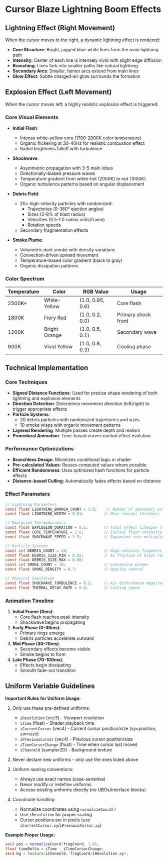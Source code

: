 # Cursor Blaze Lightning Boom Effects

## Lightning Effect (Right Movement)

When the cursor moves to the right, a dynamic lightning effect is rendered:

- **Core Structure**: Bright, jagged blue-white lines form the main lightning path
- **Intensity**: Center of each line is intensely vivid with slight edge diffusion
- **Branching**: Lines fork into smaller paths like natural lightning
- **Secondary Arcs**: Smaller, fainter arcs extend from main lines
- **Glow Effect**: Subtle charged-air glow surrounds the formation

## Explosion Effect (Left Movement)

When the cursor moves left, a highly realistic explosion effect is triggered:

### Core Visual Elements
- **Initial Flash**: 
  - Intense white-yellow core (1700-2000K color temperature)
  - Organic flickering at 30-40Hz for realistic combustion effect
  - Radial brightness falloff with turbulence

- **Shockwave**: 
  - Asymmetric propagation with 3-5 main lobes
  - Directionally-biased pressure waves
  - Temperature gradient from white-hot (2000K) to red (1000K)
  - Organic turbulence patterns based on angular displacement

- **Debris Field**:
  - 20+ high-velocity particles with randomized:
    - Trajectories (0-360° ejection angles)
    - Sizes (2-8% of blast radius)  
    - Velocities (0.5-1.0 radius units/frame)
    - Rotation speeds
  - Secondary fragmentation effects

- **Smoke Plume**:
  - Volumetric dark smoke with density variations
  - Convection-driven upward movement
  - Temperature-based color gradient (black to gray)
  - Organic dissipation patterns

### Color Spectrum
| Temperature | Color | RGB Value | Usage |
|-------------|-------|-----------|-------|
| 2500K+ | White-Yellow | (1.0, 0.95, 0.6) | Core flash |
| 1800K | Fiery Red | (1.0, 0.2, 0.0) | Primary shock front |
| 1200K | Bright Orange | (1.0, 0.5, 0.1) | Secondary wave |
| 900K | Vivid Yellow | (1.0, 0.8, 0.3) | Cooling phase |

## Technical Implementation

### Core Techniques
- **Signed Distance Functions**: Used for precise shape rendering of both lightning and explosion elements
- **Direction Detection**: Determines movement direction (left/right) to trigger appropriate effects
- **Particle Systems**: 
  - 20 debris particles with randomized trajectories and sizes
  - 10 smoke wisps with organic movement patterns
- **Layered Rendering**: Multiple passes create depth and realism
- **Procedural Animation**: Time-based curves control effect evolution

### Performance Optimizations
- **Branchless Design**: Minimizes conditional logic in shader
- **Pre-calculated Values**: Reuses computed values where possible  
- **Efficient Randomness**: Uses optimized hash functions for particle effects
- **Distance-based Culling**: Automatically fades effects based on distance

### Effect Parameters
```glsl
// Lightning Parameters
const float LIGHTNING_BRANCH_COUNT = 5.0;    // Number of secondary arcs
const float LIGHTNING_WIDTH = 0.01;         // Main channel thickness

// Explosion Thermodynamics  
const float EXPLOSION_DURATION = 0.1;       // Total effect lifespan (seconds)
const float CORE_TEMPERATURE = 2.0;         // Initial flash intensity
const float SHOCKWAVE_SPEED = 1.5;          // Expansion rate multiplier

// Particle Systems
const int DEBRIS_COUNT = 20;                // High-velocity fragments
const float DEBRIS_SIZE_MIN = 0.02;         // As fraction of blast radius  
const float DEBRIS_SIZE_MAX = 0.08;
const int SMOKE_COUNT = 10;                 // Convective plumes
const float SMOKE_DENSITY = 0.7;            // Opacity control

// Physical Simulation
const float SHOCKWAVE_TURBULENCE = 0.2;     // Air disturbance magnitude
const float THERMAL_DECAY_RATE = 0.8;       // Cooling speed
```

### Animation Timeline
1. **Initial Frame (0ms)**: 
   - Core flash reaches peak intensity
   - Shockwave begins propagating
2. **Early Phase (0-30ms)**:
   - Primary rings emerge
   - Debris particles accelerate outward  
3. **Mid Phase (30-70ms)**:
   - Secondary effects become visible
   - Smoke begins to form
4. **Late Phase (70-100ms)**:
   - Effects begin dissipating 
   - Smooth fade-out transition

## Uniform Variable Guidelines

**Important Rules for Uniform Usage:**
1. Only use these pre-defined uniforms:
   - `iResolution` (vec3) - Viewport resolution
   - `iTime` (float) - Shader playback time
   - `iCurrentCursor` (vec4) - Current cursor position/size (xy=position, zw=size)
   - `iPreviousCursor` (vec4) - Previous cursor position/size  
   - `iTimeCursorChange` (float) - Time when cursor last moved
   - `iChannel0` (sampler2D) - Background texture

2. Never declare new uniforms - only use the ones listed above

3. Uniform naming conventions:
   - Always use exact names (case-sensitive)
   - Never modify or redefine uniforms
   - Access existing uniforms directly (no UBOs/interface blocks)

4. Coordinate handling:
   - Normalize coordinates using `normalizeCoord()`
   - Use `iResolution` for proper scaling
   - Cursor positions are in pixels (use `iCurrentCursor.xy`/`iPreviousCursor.xy`)

**Example Proper Usage:**
```glsl
vec2 pos = normalizeCoord(fragCoord, 1.0);
float timeDelta = iTime - iTimeCursorChange; 
vec4 bg = texture(iChannel0, fragCoord/iResolution.xy);
```

